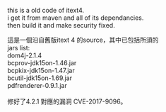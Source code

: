 this is a old code of itext4.</br>
i get it from maven and all of its dependancies.</br>
then build it and make security fixed.</br>

這是一個沿自舊版itext 4 的source，其中已包括所須的</br>
jars list:</br>
dom4j-2.1.4</br>
bcprov-jdk15on-1.46.jar</br>
bcpkix-jdk15on-1.47.jar</br>
bcutil-jdk15on-1.69.jar</br>
pdfrenderer-0.9.1.jar</br>
</br>
修好了4.2.1 對應的漏洞 CVE-2017-9096。


